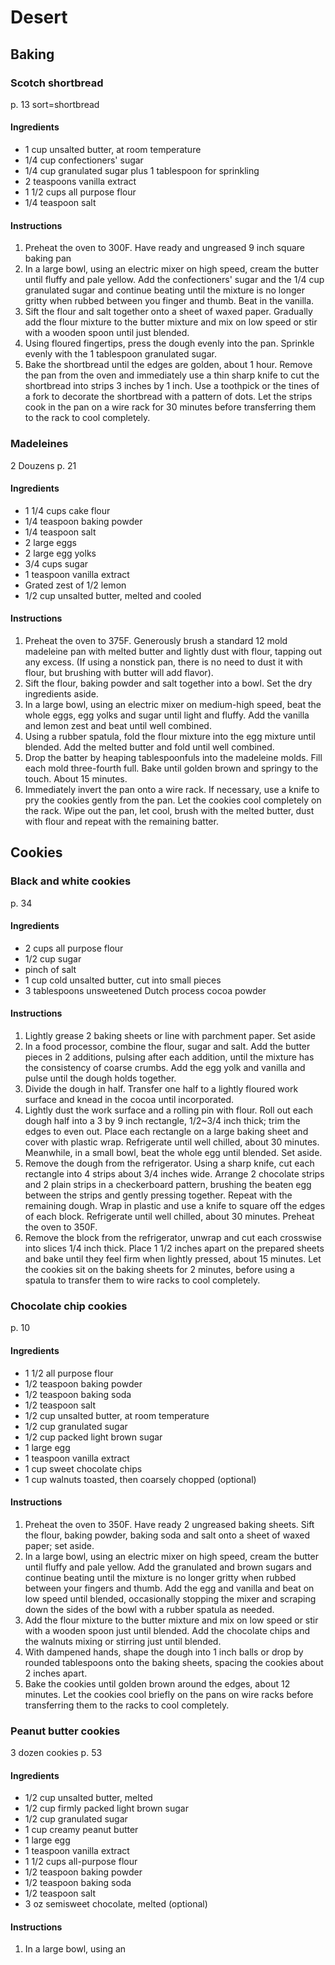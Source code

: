 # Desert
## Baking
### Scotch shortbread
p. 13
sort=shortbread
#### Ingredients
- 1 cup unsalted butter, at room temperature
- 1/4 cup confectioners' sugar
- 1/4 cup granulated sugar plus 1 tablespoon for sprinkling
- 2 teaspoons vanilla extract
- 1 1/2 cups all purpose flour
- 1/4 teaspoon salt
#### Instructions
1. Preheat the oven to 300F. Have ready and ungreased 9 inch square baking pan
2. In a large bowl, using an electric mixer on high speed, cream the butter until fluffy and pale yellow. Add the confectioners' sugar and the 1/4 cup granulated sugar and continue beating until the mixture is no longer gritty when rubbed between you finger and thumb. Beat in the vanilla.
3. Sift the flour and salt together onto a sheet of waxed paper. Gradually add the flour mixture to the butter mixture and mix on low speed or stir with a wooden spoon until just blended.
4. Using floured fingertips, press the dough evenly into the pan. Sprinkle evenly with the 1 tablespoon granulated sugar.
5. Bake the shortbread until the edges are golden, about 1 hour. Remove the pan from the oven and immediately use a thin sharp knife to cut the shortbread into strips 3 inches by 1 inch. Use a toothpick or the tines of a fork to decorate the shortbread with a pattern of dots. Let the strips cook in the pan on a wire rack for 30 minutes before transferring them to the rack to cool completely.
### Madeleines
2 Douzens
p. 21
#### Ingredients
- 1 1/4 cups cake flour
- 1/4 teaspoon baking powder
- 1/4 teaspoon salt
- 2 large eggs
- 2 large egg yolks
- 3/4 cups sugar
- 1 teaspoon vanilla extract
- Grated zest of 1/2 lemon
- 1/2 cup unsalted butter, melted and cooled
#### Instructions
1. Preheat the oven to 375F. Generously brush a standard 12 mold madeleine pan with melted butter and lightly dust with flour, tapping out any excess. (If using a nonstick pan, there is no need to dust it with flour, but brushing with butter will add flavor).
2. Sift the flour, baking powder and salt together into a bowl. Set the dry ingredients aside.
3. In a large bowl, using an electric mixer on medium-high speed, beat the whole eggs, egg yolks and sugar until light and fluffy. Add the vanilla and lemon zest and beat until well combined.
4. Using a rubber spatula, fold the flour mixture into the egg mixture until blended. Add the melted butter and fold until well combined.
5. Drop the batter by heaping tablespoonfuls into the madeleine molds. Fill each mold three-fourth full. Bake until golden brown and springy to the touch. About 15 minutes.
6. Immediately invert the pan onto a wire rack. If necessary, use a knife to pry the cookies gently from the pan. Let the cookies cool completely on the rack. Wipe out the pan, let cool, brush with the melted butter, dust with flour and repeat with the remaining batter.
## Cookies
### Black and white cookies
p. 34
#### Ingredients
- 2 cups all purpose flour
- 1/2 cup sugar
- pinch of salt
- 1 cup cold unsalted butter, cut into small pieces
- 3 tablespoons unsweetened Dutch process cocoa powder
#### Instructions
1. Lightly grease 2 baking sheets or line with parchment paper. Set aside
2. In a food processor, combine the flour, sugar and salt. Add the butter pieces in 2 additions, pulsing after each addition, until the mixture has the consistency of coarse crumbs. Add the egg yolk and vanilla and pulse until the dough holds together.
3. Divide the dough in half. Transfer one half to a lightly floured work surface and knead in the cocoa until incorporated.
4. Lightly dust the work surface and a rolling pin with flour. Roll out each dough half into a 3 by 9 inch rectangle, 1/2~3/4 inch thick; trim the edges to even out. Place each rectangle on a large baking sheet and cover with plastic wrap. Refrigerate until well chilled, about 30 minutes. Meanwhile, in a small bowl, beat the whole egg until blended. Set aside.
5. Remove the dough from the refrigerator. Using a sharp knife, cut each rectangle into 4 strips about 3/4 inches wide. Arrange 2 chocolate strips and 2 plain strips in a checkerboard pattern, brushing the beaten egg between the strips and gently pressing together. Repeat with the remaining dough. Wrap in plastic and use a knife to square off the edges of each block. Refrigerate until well chilled, about 30 minutes. Preheat the oven to 350F.
6. Remove the block from the refrigerator, unwrap and cut each crosswise into slices 1/4 inch thick. Place 1 1/2 inches apart on the prepared sheets and bake until they feel firm when lightly pressed, about 15 minutes. Let the cookies sit on the baking sheets for 2 minutes, before using a spatula to transfer them to wire racks to cool completely. 
### Chocolate chip cookies
p. 10
#### Ingredients
- 1 1/2 all purpose flour
- 1/2 teaspoon baking powder
- 1/2 teaspoon baking soda
- 1/2 teaspoon salt
- 1/2 cup unsalted butter, at room temperature
- 1/2 cup granulated sugar
- 1/2 cup packed light brown sugar
- 1 large egg
- 1 teaspoon vanilla extract
- 1 cup sweet chocolate chips
- 1 cup walnuts toasted, then coarsely chopped (optional)
#### Instructions
1. Preheat the oven to 350F. Have ready 2 ungreased baking sheets. Sift the flour, baking powder, baking soda and salt onto a sheet of waxed paper; set aside.
2. In a large bowl, using an electric mixer on high speed, cream the butter until fluffy and pale yellow. Add the granulated and brown sugars and continue beating until the mixture is no longer gritty when rubbed between your fingers and thumb. Add the egg and vanilla and beat on low speed until blended, occasionally stopping the mixer and scraping down the sides of the bowl with  a rubber spatula as needed.
3. Add the flour mixture to the butter mixture and mix on low speed or stir with a wooden spoon just until blended. Add the chocolate chips and the walnuts mixing or stirring just until blended. 
4. With dampened hands, shape the dough into 1 inch balls or drop by rounded tablespoons onto the baking sheets, spacing the cookies about 2 inches apart.
5. Bake the cookies until golden brown around the edges, about 12 minutes. Let the cookies cool briefly on the pans on wire racks before transferring them to the racks to cool completely.
### Peanut butter cookies
3 dozen cookies
p. 53
#### Ingredients
- 1/2 cup unsalted butter, melted
- 1/2 cup firmly packed light brown sugar
- 1/2 cup granulated sugar
- 1 cup creamy peanut butter
- 1 large egg
- 1 teaspoon vanilla extract
- 1 1/2 cups all-purpose flour
- 1/2 teaspoon baking powder
- 1/2 teaspoon baking soda
- 1/2 teaspoon salt
- 3 oz semisweet chocolate, melted (optional)
#### Instructions
1. In a large bowl, using an